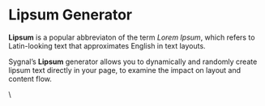 # Lipsum Generator

**Lipsum** is a popular abbreviaton of the term _Lorem Ipsum_, which refers to Latin-looking text that approximates English in text layouts.

Sygnal’s **Lipsum** generator allows you to dynamically and randomly create lipsum text directly in your page, to examine the impact on layout and content flow.





\
